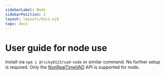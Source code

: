 ```yaml
---
sidebarLabel: Node
sidebarPosition: 2
layout: layouts/docs.njk
tags: docs
---
```


# User guide for node use

Install via `npm i @ricky0123/vad-node` or similar command. No further setup is required. Only the [NonRealTimeVAD](/docs/API/#nonrealtimevad) API is supported for node.
